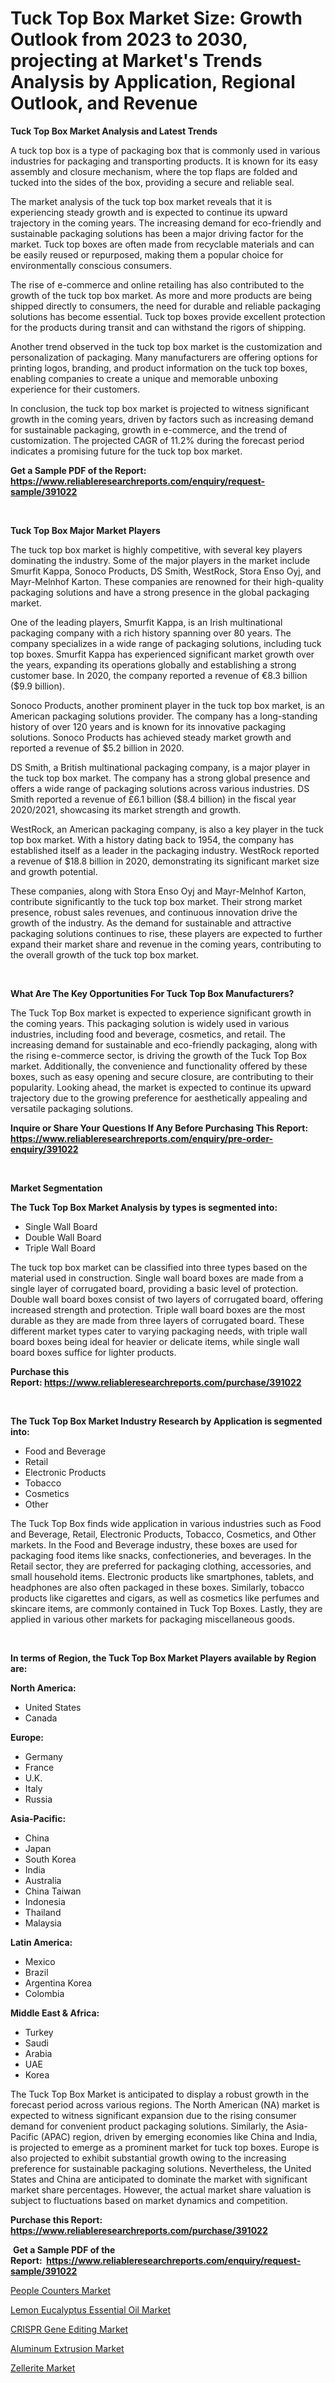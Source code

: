 <p><h1>Tuck Top Box Market Size: Growth Outlook from 2023 to 2030, projecting at Market's Trends Analysis by Application, Regional Outlook, and Revenue</h1></p><p><strong>Tuck Top Box Market Analysis and Latest Trends</strong></p>
<p><p>A tuck top box is a type of packaging box that is commonly used in various industries for packaging and transporting products. It is known for its easy assembly and closure mechanism, where the top flaps are folded and tucked into the sides of the box, providing a secure and reliable seal.</p><p>The market analysis of the tuck top box market reveals that it is experiencing steady growth and is expected to continue its upward trajectory in the coming years. The increasing demand for eco-friendly and sustainable packaging solutions has been a major driving factor for the market. Tuck top boxes are often made from recyclable materials and can be easily reused or repurposed, making them a popular choice for environmentally conscious consumers.</p><p>The rise of e-commerce and online retailing has also contributed to the growth of the tuck top box market. As more and more products are being shipped directly to consumers, the need for durable and reliable packaging solutions has become essential. Tuck top boxes provide excellent protection for the products during transit and can withstand the rigors of shipping.</p><p>Another trend observed in the tuck top box market is the customization and personalization of packaging. Many manufacturers are offering options for printing logos, branding, and product information on the tuck top boxes, enabling companies to create a unique and memorable unboxing experience for their customers.</p><p>In conclusion, the tuck top box market is projected to witness significant growth in the coming years, driven by factors such as increasing demand for sustainable packaging, growth in e-commerce, and the trend of customization. The projected CAGR of 11.2% during the forecast period indicates a promising future for the tuck top box market.</p></p>
<p><strong>Get a Sample PDF of the Report:&nbsp; <a href="https://www.reliableresearchreports.com/enquiry/request-sample/391022">https://www.reliableresearchreports.com/enquiry/request-sample/391022</a></strong></p>
<p>&nbsp;</p>
<p><strong>Tuck Top Box Major Market Players</strong></p>
<p><p>The tuck top box market is highly competitive, with several key players dominating the industry. Some of the major players in the market include Smurfit Kappa, Sonoco Products, DS Smith, WestRock, Stora Enso Oyj, and Mayr-Melnhof Karton. These companies are renowned for their high-quality packaging solutions and have a strong presence in the global packaging market.</p><p>One of the leading players, Smurfit Kappa, is an Irish multinational packaging company with a rich history spanning over 80 years. The company specializes in a wide range of packaging solutions, including tuck top boxes. Smurfit Kappa has experienced significant market growth over the years, expanding its operations globally and establishing a strong customer base. In 2020, the company reported a revenue of €8.3 billion ($9.9 billion).</p><p>Sonoco Products, another prominent player in the tuck top box market, is an American packaging solutions provider. The company has a long-standing history of over 120 years and is known for its innovative packaging solutions. Sonoco Products has achieved steady market growth and reported a revenue of $5.2 billion in 2020.</p><p>DS Smith, a British multinational packaging company, is a major player in the tuck top box market. The company has a strong global presence and offers a wide range of packaging solutions across various industries. DS Smith reported a revenue of £6.1 billion ($8.4 billion) in the fiscal year 2020/2021, showcasing its market strength and growth.</p><p>WestRock, an American packaging company, is also a key player in the tuck top box market. With a history dating back to 1954, the company has established itself as a leader in the packaging industry. WestRock reported a revenue of $18.8 billion in 2020, demonstrating its significant market size and growth potential.</p><p>These companies, along with Stora Enso Oyj and Mayr-Melnhof Karton, contribute significantly to the tuck top box market. Their strong market presence, robust sales revenues, and continuous innovation drive the growth of the industry. As the demand for sustainable and attractive packaging solutions continues to rise, these players are expected to further expand their market share and revenue in the coming years, contributing to the overall growth of the tuck top box market.</p></p>
<p>&nbsp;</p>
<p><strong>What Are The Key Opportunities For Tuck Top Box Manufacturers?</strong></p>
<p><p>The Tuck Top Box market is expected to experience significant growth in the coming years. This packaging solution is widely used in various industries, including food and beverage, cosmetics, and retail. The increasing demand for sustainable and eco-friendly packaging, along with the rising e-commerce sector, is driving the growth of the Tuck Top Box market. Additionally, the convenience and functionality offered by these boxes, such as easy opening and secure closure, are contributing to their popularity. Looking ahead, the market is expected to continue its upward trajectory due to the growing preference for aesthetically appealing and versatile packaging solutions.</p></p>
<p><strong>Inquire or Share Your Questions If Any Before Purchasing This Report: <a href="https://www.reliableresearchreports.com/enquiry/pre-order-enquiry/391022">https://www.reliableresearchreports.com/enquiry/pre-order-enquiry/391022</a></strong></p>
<p>&nbsp;</p>
<p><strong>Market Segmentation</strong></p>
<p><strong>The Tuck Top Box Market Analysis by types is segmented into:</strong></p>
<p><ul><li>Single Wall Board</li><li>Double Wall Board</li><li>Triple Wall Board</li></ul></p>
<p><p>The tuck top box market can be classified into three types based on the material used in construction. Single wall board boxes are made from a single layer of corrugated board, providing a basic level of protection. Double wall board boxes consist of two layers of corrugated board, offering increased strength and protection. Triple wall board boxes are the most durable as they are made from three layers of corrugated board. These different market types cater to varying packaging needs, with triple wall board boxes being ideal for heavier or delicate items, while single wall board boxes suffice for lighter products.</p></p>
<p><strong>Purchase this Report:&nbsp;<a href="https://www.reliableresearchreports.com/purchase/391022">https://www.reliableresearchreports.com/purchase/391022</a></strong></p>
<p>&nbsp;</p>
<p><strong>The Tuck Top Box Market Industry Research by Application is segmented into:</strong></p>
<p><ul><li>Food and Beverage</li><li>Retail</li><li>Electronic Products</li><li>Tobacco</li><li>Cosmetics</li><li>Other</li></ul></p>
<p><p>The Tuck Top Box finds wide application in various industries such as Food and Beverage, Retail, Electronic Products, Tobacco, Cosmetics, and Other markets. In the Food and Beverage industry, these boxes are used for packaging food items like snacks, confectioneries, and beverages. In the Retail sector, they are preferred for packaging clothing, accessories, and small household items. Electronic products like smartphones, tablets, and headphones are also often packaged in these boxes. Similarly, tobacco products like cigarettes and cigars, as well as cosmetics like perfumes and skincare items, are commonly contained in Tuck Top Boxes. Lastly, they are applied in various other markets for packaging miscellaneous goods.</p></p>
<p>&nbsp;</p>
<p><strong>In terms of Region, the Tuck Top Box Market Players available by Region are:</strong></p>
<p>
    <p> <strong> North America: </strong>
        <ul>
            <li>United States</li>
            <li>Canada</li>
        </ul>
        </p> 
    <p> <strong> Europe: </strong>
        <ul>
            <li>Germany</li>
            <li>France</li>
            <li>U.K.</li>
            <li>Italy</li>
            <li>Russia</li>
        </ul>
        </p> 
    <p> <strong> Asia-Pacific: </strong>
        <ul>
            <li>China</li>
            <li>Japan</li>
            <li>South Korea</li>
            <li>India</li>
            <li>Australia</li>
            <li>China Taiwan</li>
            <li>Indonesia</li>
            <li>Thailand</li>
            <li>Malaysia</li>
        </ul>
        </p> 
    <p> <strong> Latin America: </strong>
        <ul>
            <li>Mexico</li>
            <li>Brazil</li>
            <li>Argentina Korea</li>
            <li>Colombia</li>
        </ul>
        </p> 
    <p> <strong> Middle East & Africa: </strong>
        <ul>
            <li>Turkey</li>
            <li>Saudi</li>
            <li>Arabia</li>
            <li>UAE</li>
            <li>Korea</li>
        </ul>
    </p>
    </p>
<p><p>The Tuck Top Box Market is anticipated to display a robust growth in the forecast period across various regions. The North American (NA) market is expected to witness significant expansion due to the rising consumer demand for convenient product packaging solutions. Similarly, the Asia-Pacific (APAC) region, driven by emerging economies like China and India, is projected to emerge as a prominent market for tuck top boxes. Europe is also projected to exhibit substantial growth owing to the increasing preference for sustainable packaging solutions. Nevertheless, the United States and China are anticipated to dominate the market with significant market share percentages. However, the actual market share valuation is subject to fluctuations based on market dynamics and competition.</p></p>
<p><strong>Purchase this Report: <a href="https://www.reliableresearchreports.com/purchase/391022">https://www.reliableresearchreports.com/purchase/391022</a></strong></p>
<p>&nbsp;<strong>Get a Sample PDF of the Report:&nbsp;&nbsp;<a href="https://www.reliableresearchreports.com/enquiry/request-sample/391022">https://www.reliableresearchreports.com/enquiry/request-sample/391022</a></strong></p>
<p><strong></strong></p>
<p><p><a href="https://www.linkedin.com/pulse/people-counters-market-research-report-unlocks-analysis-financial-qf95e/">People Counters Market</a></p><p><a href="https://www.linkedin.com/pulse/lemon-eucalyptus-essential-oil-market-research-report-4hvue/">Lemon Eucalyptus Essential Oil Market</a></p><p><a href="https://github.com/rahu1506/Market-Research-Report-List-1/blob/main/crispr-gene-editing-market.md">CRISPR Gene Editing Market</a></p><p><a href="https://medium.com/@v4171497/aluminum-extrusion-market-competitive-analysis-market-trends-and-forecast-to-2030-6e2870238727">Aluminum Extrusion Market</a></p><p><a href="https://medium.com/@vidyap2912/analyzing-zellerite-market-global-industry-perspective-and-forecast-2023-to-2030-85433491885a">Zellerite Market</a></p></p>